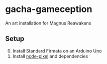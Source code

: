 # gacha-gameception

An art installation for Magnus Reawakens

## Setup
0. Install Standard Firmata on an Arduino Uno
0. Install [node-pixel](https://github.com/ajfisher/node-pixel) and dependencies

